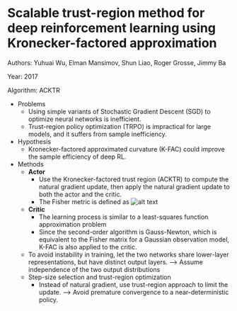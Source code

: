# Scalable trust-region method for deep reinforcement learning using Kronecker-factored approximation

Authors: Yuhuai Wu, Elman Mansimov, Shun Liao, Roger Grosse, Jimmy Ba

Year: 2017

Algorithm: ACKTR

- Problems
  - Using simple variants of Stochastic Gradient Descent (SGD) to optimize neural networks is inefficient.
  - Trust-region policy optimization (TRPO) is impractical for large models, and it suffers from sample inefficiency.
- Hypothesis
  - Kronecker-factored approximated curvature (K-FAC) could improve the sample efficiency of deep RL.
- Methods
  - **Actor** 
    - Use the Kronecker-factored trust region (ACKTR) to compute the natural gradient update, then apply the natural gradient update to both the actor and the critic.
    - The Fisher metric is defined as ![alt text](https://github.com/RPC2/DRL_paper_summary/blob/master/pic/012_1.png)
  - **Critic** 
    - The learning process is similar to a least-squares function approximation problem
    - Since the second-order algorithm is Gauss-Newton, which is equivalent to the Fisher matrix for a Gaussian observation model, K-FAC is also applied to the critic.
  - To avoid instability in training, let the two networks share lower-layer representations, but have distinct output layers. --> Assume independence of the two output distributions
  - Step-size selection and trust-region optimization
    - Instead of natural gradient, use trust-region approach to limit the update. --> Avoid premature convergence to a near-deterministic policy.

